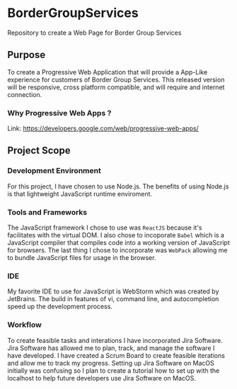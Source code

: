 # BorderGroupServices
Repository to create a Web Page for Border Group Services

## Purpose 
To create a Progressive Web Application that will provide a App-Like experience for customers of Border Group Services. This released version will be responsive, cross platform compatible, and will require and internet connection.

### Why Progressive Web Apps ? 
Link: https://developers.google.com/web/progressive-web-apps/

## Project Scope

### Development Environment 
For this project, I have chosen to use Node.js. The benefits of using Node.js is that lightweight JavaScript runtime enviroment. 

### Tools and Frameworks
The JavaScript framework I chose to use was `ReactJS` because it's facilitates with the virtual DOM. I also chose to incoporate `Babel` which is a JavaScript compiler that compiles code into a working version of JavaScript for browsers. The last thing I chose to incorporate was `WebPack` allowing me to bundle JavaScript files for usage in the browser.

### IDE
My favorite IDE to use for JavaScript is WebStorm which was created by JetBrains. The build in features of vi, command line, and autocompletion speed up the development process. 

### Workflow
To create feasible tasks and interations I have incorporated Jira Software. Jira Software has allowed me to plan, track, and manage the software I have developed. I have created a Scrum Board to create feasible iterations and allow me to track my progress. Setting up Jira Software on MacOS initially was confusing so I plan to create a tutorial how to set up with the localhost to help future developers use Jira Software on MacOS.
